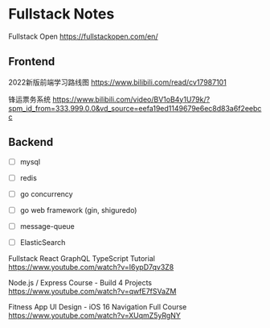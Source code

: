 # Fullstack Notes

Fullstack Open 
https://fullstackopen.com/en/

## Frontend 

2022新版前端学习路线图 <https://www.bilibili.com/read/cv17987101>

锋运票务系统 https://www.bilibili.com/video/BV1oB4y1U79k/?spm_id_from=333.999.0.0&vd_source=eefa19ed1149679e6ec8d83a6f2eebcc

## Backend

- [ ] mysql 
- [ ] redis
- [ ] go concurrency 
- [ ] go web framework (gin, shiguredo) 
- [ ] message-queue
- [ ] ElasticSearch






Fullstack React GraphQL TypeScript Tutorial
https://www.youtube.com/watch?v=I6ypD7qv3Z8

Node.js / Express Course - Build 4 Projects
https://www.youtube.com/watch?v=qwfE7fSVaZM

Fitness App UI Design - iOS 16 Navigation Full Course
https://www.youtube.com/watch?v=XUqmZ5yRgNY
